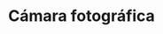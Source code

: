 ---
title: Cámara fotográfica
date: 
draft: false

# descripcion
description : Cámara fotográfica

materials: Plata 925

color: Plateado

dimensions: 1,6cm x 1cm

code: 02-14-0201

type: "Dijes"

categories: []

price: $2.170,00

# Images
# first image will be shown in the product page
images:
  # - image: "images/path_to_image"
  # La ubicacion de las imagenes es imagenes/Dijes/Dijes.Plata/02-14-0201-camara-fotografica
  - image: "./images/dijes/plata/02-14-0201-camara-fotografica.JPG"
---
